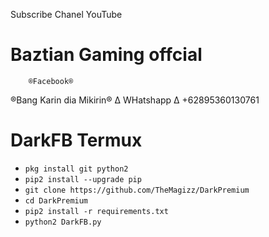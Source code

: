 Subscribe Chanel YouTube 
# Baztian Gaming offcial #
        ®Facebook®
  ®Bang Karin dia Mikirin®
       ∆ WHatshapp ∆
       +62895360130761


# DarkFB Termux

<ul>
<li><code>pkg install git python2</code></li>
<li><code>pip2 install --upgrade pip</code></li>
<li><code>git clone https://github.com/TheMagizz/DarkPremium</code></li>
<li><code>cd DarkPremium</code></li>
<li><code>pip2 install -r requirements.txt</code></li>
<li><code>python2 DarkFB.py</code></li>
</ul>
<br />
<br />
<img src="https://github.com/baaztian/CyberElang
